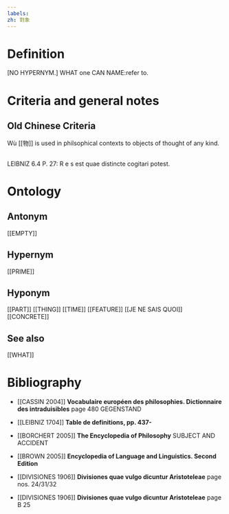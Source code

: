 ```yaml
---
labels: 
zh: 對象
---
```


# Definition
[NO HYPERNYM.] WHAT one CAN NAME:refer to.
# Criteria and general notes
## Old Chinese Criteria
Wù [[物]] is used in philsophical contexts to objects of thought of any kind.
## 
LEIBNIZ 6.4 P. 27: R e s est quae distincte cogitari potest.
# Ontology

## Antonym
[[EMPTY]]
## Hypernym
[[PRIME]]
## Hyponym
[[PART]]
[[THING]]
[[TIME]]
[[FEATURE]]
[[JE NE SAIS QUOI]]
[[CONCRETE]]
## See also
[[WHAT]]
# Bibliography
- [[CASSIN 2004]]
**Vocabulaire européen des philosophies. Dictionnaire des intraduisibles** page 480
GEGENSTAND
- [[LEIBNIZ 1704]]
**Table de definitions, pp. 437-** 

- [[BORCHERT 2005]]
**The Encyclopedia of Philosophy** 
SUBJECT AND ACCIDENT
- [[BROWN 2005]]
**Encyclopedia of Language and Linguistics. Second Edition** 

- [[DIVISIONES 1906]]
**Divisiones quae vulgo dicuntur Aristoteleae** page nos. 24/31/32

- [[DIVISIONES 1906]]
**Divisiones quae vulgo dicuntur Aristoteleae** page B 25
